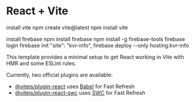 # React + Vite
install vite
npm create vite@latest
npm install vite

install firebase
npm install firebase
npm install -g firebase-tools
firebase login
firebase init
"site": "kvr-info",
firebase deploy --only hosting:kvr-info


This template provides a minimal setup to get React working in Vite with HMR and some ESLint rules.

Currently, two official plugins are available:

- [@vitejs/plugin-react](https://github.com/vitejs/vite-plugin-react/blob/main/packages/plugin-react/README.md) uses [Babel](https://babeljs.io/) for Fast Refresh
- [@vitejs/plugin-react-swc](https://github.com/vitejs/vite-plugin-react-swc) uses [SWC](https://swc.rs/) for Fast Refresh
